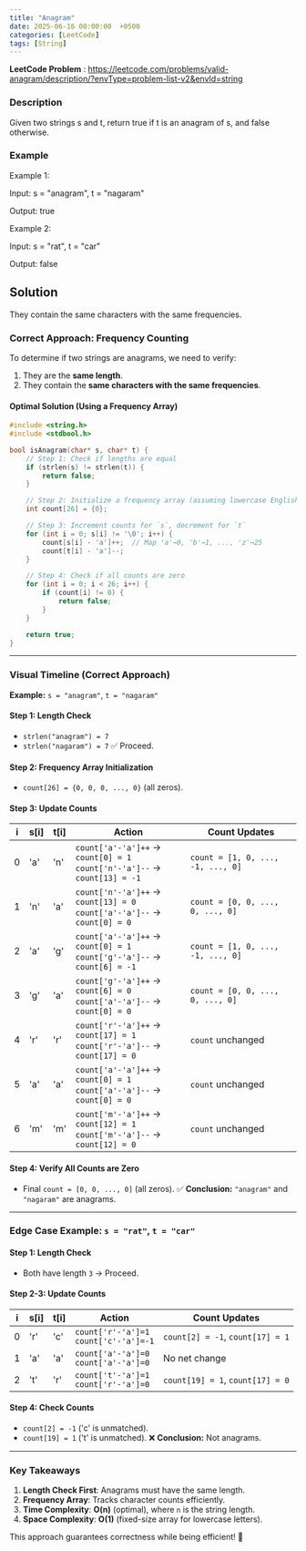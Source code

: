 ```yaml
---
title: "Anagram"
date: 2025-06-16 00:00:00  +0500
categories: [LeetCode]
tags: [String]
---
```

**LeetCode Problem** : <https://leetcode.com/problems/valid-anagram/description/?envType=problem-list-v2&envId=string>

### Description
Given two strings s and t, return true if t is an anagram of s, and false otherwise.
 
### Example
Example 1:

Input: s = "anagram", t = "nagaram"

Output: true

Example 2:

Input: s = "rat", t = "car"

Output: false

## Solution
They contain the same characters with the same frequencies.

### **Correct Approach: Frequency Counting**
To determine if two strings are anagrams, we need to verify:
1. They are the **same length**.
2. They contain the **same characters with the same frequencies**.

#### **Optimal Solution (Using a Frequency Array)**
```c
#include <string.h>
#include <stdbool.h>

bool isAnagram(char* s, char* t) {
    // Step 1: Check if lengths are equal
    if (strlen(s) != strlen(t)) {
        return false;
    }

    // Step 2: Initialize a frequency array (assuming lowercase English letters)
    int count[26] = {0};

    // Step 3: Increment counts for `s`, decrement for `t`
    for (int i = 0; s[i] != '\0'; i++) {
        count[s[i] - 'a']++;  // Map 'a'→0, 'b'→1, ..., 'z'→25
        count[t[i] - 'a']--;
    }

    // Step 4: Check if all counts are zero
    for (int i = 0; i < 26; i++) {
        if (count[i] != 0) {
            return false;
        }
    }

    return true;
}
```

---

### **Visual Timeline (Correct Approach)**
**Example:** `s = "anagram"`, `t = "nagaram"`

#### **Step 1: Length Check**
- `strlen("anagram") = 7`
- `strlen("nagaram") = 7`
✅ Proceed.

#### **Step 2: Frequency Array Initialization**
- `count[26] = {0, 0, 0, ..., 0}` (all zeros).

#### **Step 3: Update Counts**
| **i** | **s[i]** | **t[i]** | **Action**               | **Count Updates**                     |
|-------|----------|----------|--------------------------|---------------------------------------|
| 0     | 'a'      | 'n'      | `count['a'-'a']++` → `count[0] = 1`<br>`count['n'-'a']--` → `count[13] = -1` | `count = [1, 0, ..., -1, ..., 0]` |
| 1     | 'n'      | 'a'      | `count['n'-'a']++` → `count[13] = 0`<br>`count['a'-'a']--` → `count[0] = 0` | `count = [0, 0, ..., 0, ..., 0]` |
| 2     | 'a'      | 'g'      | `count['a'-'a']++` → `count[0] = 1`<br>`count['g'-'a']--` → `count[6] = -1` | `count = [1, 0, ..., -1, ..., 0]` |
| 3     | 'g'      | 'a'      | `count['g'-'a']++` → `count[6] = 0`<br>`count['a'-'a']--` → `count[0] = 0` | `count = [0, 0, ..., 0, ..., 0]` |
| 4     | 'r'      | 'r'      | `count['r'-'a']++` → `count[17] = 1`<br>`count['r'-'a']--` → `count[17] = 0` | `count` unchanged |
| 5     | 'a'      | 'a'      | `count['a'-'a']++` → `count[0] = 1`<br>`count['a'-'a']--` → `count[0] = 0` | `count` unchanged |
| 6     | 'm'      | 'm'      | `count['m'-'a']++` → `count[12] = 1`<br>`count['m'-'a']--` → `count[12] = 0` | `count` unchanged |

#### **Step 4: Verify All Counts are Zero**
- Final `count = [0, 0, ..., 0]` (all zeros).
✅ **Conclusion:** `"anagram"` and `"nagaram"` are anagrams.

---

### **Edge Case Example: `s = "rat"`, `t = "car"`**
#### **Step 1: Length Check**
- Both have length `3` → Proceed.

#### **Step 2-3: Update Counts**
| **i** | **s[i]** | **t[i]** | **Action**               | **Count Updates**                     |
|-------|----------|----------|--------------------------|---------------------------------------|
| 0     | 'r'      | 'c'      | `count['r'-'a']=1`<br>`count['c'-'a']=-1` | `count[2] = -1`, `count[17] = 1` |
| 1     | 'a'      | 'a'      | `count['a'-'a']=0`<br>`count['a'-'a']=0` | No net change |
| 2     | 't'      | 'r'      | `count['t'-'a']=1`<br>`count['r'-'a']=0` | `count[19] = 1`, `count[17] = 0` |

#### **Step 4: Check Counts**
- `count[2] = -1` ('c' is unmatched).
- `count[19] = 1` ('t' is unmatched).
❌ **Conclusion:** Not anagrams.

---

### **Key Takeaways**
1. **Length Check First**: Anagrams must have the same length.
2. **Frequency Array**: Tracks character counts efficiently.
3. **Time Complexity**: **O(n)** (optimal), where `n` is the string length.
4. **Space Complexity**: **O(1)** (fixed-size array for lowercase letters).

This approach guarantees correctness while being efficient! 🚀
